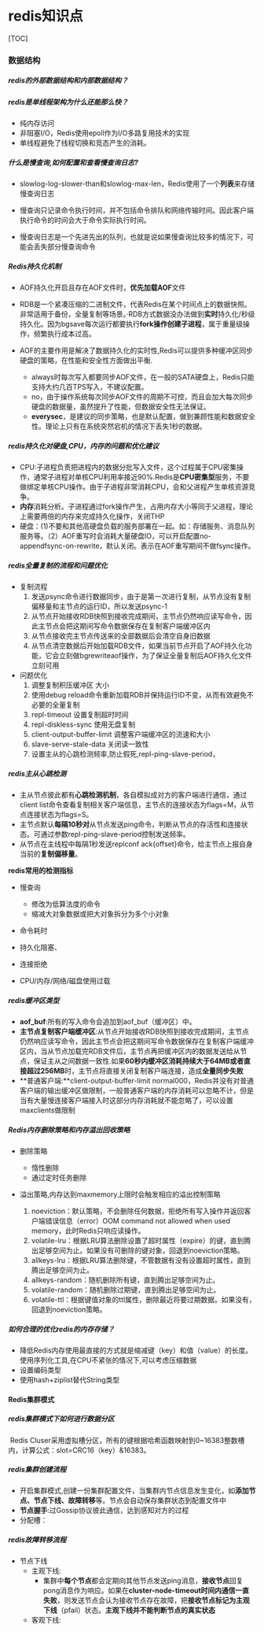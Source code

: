 # redis知识点

[TOC]

### 数据结构

##### redis的外部数据结构和内部数据结构？

##### redis是单线程架构为什么还能那么快？

- 纯内存访问
- 非阻塞I/O，Redis使用epoll作为I/O多路复用技术的实现
- 单线程避免了线程切换和竞态产生的消耗。

##### 什么是慢查询,如何配置和查看慢查询日志?

- slowlog-log-slower-than和slowlog-max-len，Redis使用了一个**列表**来存储慢查询日志

- 慢查询只记录命令执行时间，并不包括命令排队和网络传输时间。因此客户端执行命令的时间会大于命令实际执行时间。
- 慢查询日志是一个先进先出的队列，也就是说如果慢查询比较多的情况下，可能会丢失部分慢查询命令

##### Redis持久化机制

- AOF持久化开启且存在AOF文件时，**优先加载AOF**文件

- RDB是一个紧凑压缩的二进制文件，代表Redis在某个时间点上的数据快照。非常适用于备份，全量复制等场景。·RDB方式数据没办法做到**实时**持久化/秒级持久化。因为bgsave每次运行都要执行**fork操作创建子进程**，属于重量级操作，频繁执行成本过高。
- AOF的主要作用是解决了数据持久化的实时性,Redis可以提供多种缓冲区同步硬盘的策略，在性能和安全性方面做出平衡.
  - always时每次写入都要同步AOF文件，在一般的SATA硬盘上，Redis只能支持大约几百TPS写入，不建议配置。
  - no，由于操作系统每次同步AOF文件的周期不可控，而且会加大每次同步硬盘的数据量，虽然提升了性能，但数据安全性无法保证。
  - **everysec**，是建议的同步策略，也是默认配置，做到兼顾性能和数据安全性。理论上只有在系统突然宕机的情况下丢失1秒的数据。

##### redis持久化对硬盘,CPU，内存的问题和优化建议

- CPU:子进程负责把进程内的数据分批写入文件，这个过程属于CPU密集操作，通常子进程对单核CPU利用率接近90%.Redis是**CPU密集型**服务，不要做绑定单核CPU操作。由于子进程非常消耗CPU，会和父进程产生单核资源竞争。
- **内存**消耗分析。子进程通过fork操作产生，占用内存大小等同于父进程，理论上需要两倍的内存来完成持久化操作，关闭THP
- 硬盘：(1)不要和其他高硬盘负载的服务部署在一起。如：存储服务、消息队列服务等。（2）AOF重写时会消耗大量硬盘IO，可以开启配置no-appendfsync-on-rewrite，默认关闭。表示在AOF重写期间不做fsync操作。 

##### redis全量复制的流程和问题优化

- 复制流程
  1. 发送psync命令进行数据同步，由于是第一次进行复制，从节点没有复制偏移量和主节点的运行ID，所以发送psync-1
  2. 从节点开始接收RDB快照到接收完成期间，主节点仍然响应读写命令，因此主节点会把这期间写命令数据保存在复制客户端缓冲区内
  3. 从节点接收完主节点传送来的全部数据后会清空自身旧数据
  4. 从节点清空数据后开始加载RDB文件，如果当前节点开启了AOF持久化功能，它会立刻做bgrewriteaof操作，为了保证全量复制后AOF持久化文件立刻可用
- 问题优化
  1. 调整复制积压缓冲区 大小
  2. 使用debug reload命令重新加载RDB并保持运行ID不变，从而有效避免不必要的全量复制
  3. repl-timeout 设置复制超时时间
  4. repl-diskless-sync 使用无盘复制
  5. client-output-buffer-limit  调整客户端缓冲区的流速和大小
  6. slave-serve-stale-data 关闭读一致性
  7. 设置主从的心跳检测频率,防止假死,repl-ping-slave-period，

##### redis主从心跳检测

- 主从节点彼此都有**心跳检测机制**，各自模拟成对方的客户端进行通信，通过client list命令查看复制相关客户端信息，主节点的连接状态为flags=M，从节点连接状态为flags=S。
- 主节点默认**每隔10秒对**从节点发送ping命令，判断从节点的存活性和连接状态。可通过参数repl-ping-slave-period控制发送频率。
- 从节点在主线程中每隔1秒发送replconf ack{offset}命令，给主节点上报自身当前的**复制偏移量**。

**redis常用的检测指标**

- 慢查询
  - 修改为低算法度的命令
  - 缩减大对象数据或把大对象拆分为多个小对象

- 命令耗时
- 持久化阻塞、
- 连接拒绝
- CPU/内存/网络/磁盘使用过载

##### redis缓冲区类型

- **aof_buf**:所有的写入命令会追加到aof_buf（缓冲区）中。
- **主节点复制客户端缓冲区**:从节点开始接收RDB快照到接收完成期间，主节点仍然响应读写命令，因此主节点会把这期间写命令数据保存在复制客户端缓冲区内，当从节点加载完RDB文件后，主节点再把缓冲区内的数据发送给从节点，保证主从之间数据一致性.如果**60秒内缓冲区消耗持续大于64MB或者直接超过256MB**时，主节点将直接关闭复制客户端连接，造成**全量同步失败**
- **普通客户端:**client-output-buffer-limit normal000，Redis并没有对普通客户端的输出缓冲区做限制，一般普通客户端的内存消耗可以忽略不计，但是当有大量慢连接客户端接入时这部分内存消耗就不能忽略了，可以设置maxclients做限制

##### Redis内存删除策略和内存溢出回收策略

- 删除策略
  - 惰性删除
  - 通过定时任务删除

- 溢出策略,内存达到maxmemory上限时会触发相应的溢出控制策略
  1. noeviction：默认策略，不会删除任何数据，拒绝所有写入操作并返回客户端错误信息（error）OOM command not allowed when used memory，此时Redis只响应读操作。
  2. volatile-lru：根据LRU算法删除设置了超时属性（expire）的键，直到腾出足够空间为止。如果没有可删除的键对象，回退到noeviction策略。
  3. allkeys-lru：根据LRU算法删除键，不管数据有没有设置超时属性，直到腾出足够空间为止。
  4. allkeys-random：随机删除所有键，直到腾出足够空间为止。
  5. volatile-random：随机删除过期键，直到腾出足够空间为止。
  6. volatile-ttl：根据键值对象的ttl属性，删除最近将要过期数据。如果没有，回退到noeviction策略。

##### 如何合理的优化redis的内存存储？

-  降低Redis内存使用最直接的方式就是缩减键（key）和值（value）的长度。使用序列化工具,在CPU不紧张的情况下,可以考虑压缩数据
- 设置编码类型
- 使用hash+ziplist替代String类型

#### Redis集群模式

##### redis集群模式下如何进行数据分区

​	Redis Cluser采用虚拟槽分区，所有的键根据哈希函数映射到0~16383整数槽内，计算公式：slot=CRC16（key）&16383。

##### redis集群创建流程

- 开启集群模式,创建一份集群配置文件，当集群内节点信息发生变化，如**添加节点、节点下线、故障转移**等。节点会自动保存集群状态到配置文件中
- **节点握手**:过Gossip协议彼此通信，达到感知对方的过程
- 分配槽：

##### redis故障转移流程

- 节点下线
  - 主观下线:
    - 集群中**每个节点**都会定期向其他节点发送ping消息，**接收节点**回复pong消息作为响应。如果在**cluster-node-timeout时间内通信一直失败**，则发送节点会认为接收节点存在故障，把**接收节点标记为主观下线**（pfail）状态。**主观下线并不能判断节点的真实状态**
  - 客观下线:
  
  

